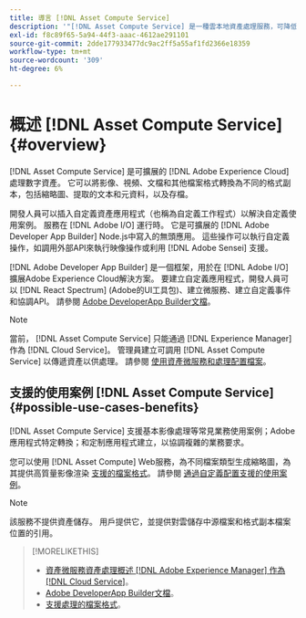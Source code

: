 ```yaml
---
title: 導言 [!DNL Asset Compute Service]
description: '"[!DNL Asset Compute Service] 是一種雲本地資產處理服務，可降低複雜性並提高可擴充性。」'
exl-id: f8c89f65-5a94-44f3-aaac-4612ae291101
source-git-commit: 2dde177933477dc9ac2ff5a55af1fd2366e18359
workflow-type: tm+mt
source-wordcount: '309'
ht-degree: 6%

---
```


# 概述 [!DNL Asset Compute Service] {#overview}

[!DNL Asset Compute Service] 是可擴展的 [!DNL Adobe Experience Cloud] 處理數字資產。 它可以將影像、視頻、文檔和其他檔案格式轉換為不同的格式副本，包括縮略圖、提取的文本和元資料，以及存檔。

開發人員可以插入自定義資產應用程式（也稱為自定義工作程式）以解決自定義使用案例。 服務在 [!DNL Adobe I/O] 運行時。 它是可擴展的 [!DNL Adobe Developer App Builder] Node.js中寫入的無頭應用。 這些操作可以執行自定義操作，如調用外部API來執行映像操作或利用 [!DNL Adobe Sensei] 支援。

[!DNL Adobe Developer App Builder] 是一個框架，用於在 [!DNL Adobe I/O] 擴展Adobe Experience Cloud解決方案。 要建立自定義應用程式，開發人員可以 [!DNL React Spectrum] (Adobe的UI工具包)、建立微服務、建立自定義事件和協調API。 請參閱 [Adobe DeveloperApp Builder文檔](https://developer.adobe.com/app-builder/docs/overview/)。

>[!NOTE]
>
>當前， [!DNL Asset Compute Service] 只能通過 [!DNL Experience Manager] 作為 [!DNL Cloud Service]。 管理員建立可調用 [!DNL Asset Compute Service] 以傳遞資產以供處理。 請參閱 [使用資產微服務和處理配置檔案](https://experienceleague.adobe.com/docs/experience-manager-cloud-service/assets/manage/asset-microservices-configure-and-use.html)。

## 支援的使用案例 [!DNL Asset Compute Service] {#possible-use-cases-benefits}

[!DNL Asset Compute Service] 支援基本影像處理等常見業務使用案例；Adobe應用程式特定轉換；和定制應用程式建立，以協調複雜的業務要求。

您可以使用 [!DNL Asset Compute] Web服務，為不同檔案類型生成縮略圖，為其提供高質量影像渲染 [支援的檔案格式](https://experienceleague.adobe.com/docs/experience-manager-cloud-service/assets/file-format-support.html)。 請參閱 [通過自定義配置支援的使用案例](https://experienceleague.adobe.com/docs/experience-manager-cloud-service/assets/manage/asset-microservices-configure-and-use.html)。

>[!NOTE]
>
>該服務不提供資產儲存。 用戶提供它，並提供對雲儲存中源檔案和格式副本檔案位置的引用。

<!-- TBD: Should this be mentioned in the docs?

|Asset Compute Service does not do this|Expectations from implementing client|
|---|---|
| Binary uploads or API-based asset ingestion. | Use other methods to ingest assets. |
| Store binaries or any persisted data across processing requests.| Each request is independent so treat it as a standalone request by sharing binary and processing instructions. |
| Store any configurations such as processing rules or settings for a user or an organization's account. | Add processing request to each request/instruction. |
| Direct event handling of asset creation events from storage systems and processing completed notifications, and errors. | Use [!DNL Adobe I/O] Events and other methods. |

-->

>[!MORELIKETHIS]
>
>* [資產微服務資產處理概述 [!DNL Adobe Experience Manager] 作為 [!DNL Cloud Service]](https://experienceleague.adobe.com/docs/experience-manager-cloud-service/assets/asset-microservices-overview.html)。
>* [Adobe DeveloperApp Builder文檔](https://developer.adobe.com/app-builder/docs/overview)。
>* [支援處理的檔案格式](https://experienceleague.adobe.com/docs/experience-manager-cloud-service/assets/file-format-support.html)。


<!-- **TBD:**
* Clarify the service can only be used within AEM as Cloud Service. The docs provided as context for custom application developers. Not to be used as a standalone service.
  ** and API as that plays a role in custom applications (accepting standard params, invoking Nui itself in the future, etc. (this is an outlook))

* link to aem as cloud service docs on asset ingestion and customization with processing profiles.
-->
